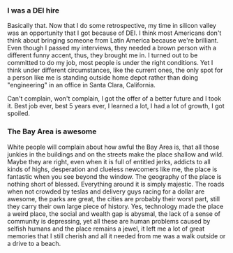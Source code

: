 
### I was a DEI hire

Basically that. Now that I do some retrospective, my time in silicon valley was an opportunity that I got because of DEI. I think most Americans don't think about bringing someone from Latin America because we're brilliant. Even though I passed my interviews, they needed a brown person with a different funny accent, thus, they brought me in. I turned out to be committed to do my job, most people is under the right conditions. Yet I think under different circumstances, like the current ones, the only spot for a person like me is standing outside home depot rather than doing "engineering" in an office in Santa Clara, California.

Can't complain, won't complain, I got the offer of a better future and I took it. Best job ever, best 5 years ever, I learned a lot, I had a lot of growth, I got spoiled.

### The Bay Area is awesome

White people will complain about how awful the Bay Area is, that all those junkies in the buildings and on the streets make the place shallow and wild. Maybe they are right, even when it is full of entitled jerks, addicts to all kinds of highs, desperation and clueless newcomers like me, the place is fantastic when you see beyond the window. The geography of the place is nothing short of blessed. Everything around it is simply majestic. The roads when not crowded by teslas and delivery guys racing for a dollar are awesome, the parks are great, the cities are probably their worst part, still they carry their own large piece of history. Yes, technology made the place a weird place, the social and wealth gap is abysmal, the lack of a sense of community is depressing, yet all these are human problems caused by selfish humans and the place remains a jewel, it left me a lot of great memories that I still cherish and all it needed from me was a walk outside or a drive to a beach.
